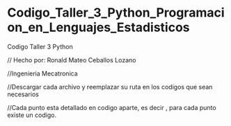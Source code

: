 # Codigo_Taller_3_Python_Programacion_en_Lenguajes_Estadisticos
Codigo Taller 3 Python

// Hecho por: Ronald Mateo Ceballos Lozano

//Ingenieria Mecatronica

//Descargar cada archivo y reemplazar su ruta en los codigos que sean necesarios

//Cada punto esta detallado en codigo aparte, es decir , para cada punto existe un codigo.
